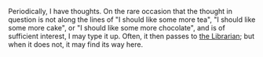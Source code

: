 Periodically, I have thoughts. On the rare occasion that the thought in question is not along the lines of "I should like some more tea", "I should like some more cake", or "I should like some more chocolate", and is of sufficient interest, I may type it up. Often, it then passes to [the Librarian](https://librarian.cf); but when it does not, it may find its way here.